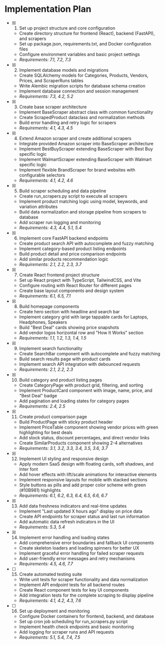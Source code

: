 # Implementation Plan

- [x] 1. Set up project structure and core configuration
  - Create directory structure for frontend (React), backend (FastAPI), and scrapers
  - Set up package.json, requirements.txt, and Docker configuration files
  - Configure environment variables and basic project settings
  - _Requirements: 7.1, 7.2, 7.3_

- [x] 2. Implement database models and migrations
  - Create SQLAlchemy models for Categories, Products, Vendors, Prices, and ScraperRuns tables
  - Write Alembic migration scripts for database schema creation
  - Implement database connection and session management
  - _Requirements: 7.3, 4.2, 5.2_

- [x] 3. Create base scraper architecture
  - Implement BaseScraper abstract class with common functionality
  - Create ScrapedProduct dataclass and normalization methods
  - Build error handling and retry logic for scrapers
  - _Requirements: 4.1, 4.3, 4.5_

- [x] 4. Extend Amazon scraper and create additional scrapers
  - Integrate provided Amazon scraper into BaseScraper architecture
  - Implement BestBuyScraper extending BaseScraper with Best Buy specific logic
  - Implement WalmartScraper extending BaseScraper with Walmart specific logic
  - Implement flexible BrandScraper for brand websites with configurable selectors
  - _Requirements: 4.1, 4.2, 4.6_

- [x] 5. Build scraper scheduling and data pipeline
  - Create run_scrapers.py script to execute all scrapers
  - Implement product matching logic using model, keywords, and variation attributes
  - Build data normalization and storage pipeline from scrapers to database
  - Add scraper run logging and monitoring
  - _Requirements: 4.3, 4.4, 5.1, 5.4_

- [x] 6. Implement core FastAPI backend endpoints
  - Create product search API with autocomplete and fuzzy matching
  - Implement category-based product listing endpoints
  - Build product detail and price comparison endpoints
  - Add similar products recommendation logic
  - _Requirements: 2.1, 2.2, 2.3, 3.7_

- [x] 7. Create React frontend project structure
  - Set up React project with TypeScript, TailwindCSS, and Vite
  - Configure routing with React Router for different pages
  - Create base layout components and design system
  - _Requirements: 6.1, 6.5, 7.1_

- [x] 8. Build homepage components
  - Create hero section with headline and search bar
  - Implement category grid with large tappable cards for Laptops, Headphones, Speakers
  - Build "Best Deal" cards showing price snapshots
  - Add vendor logos horizontal row and "How It Works" section
  - _Requirements: 1.1, 1.2, 1.3, 1.4, 1.5_

- [x] 9. Implement search functionality
  - Create SearchBar component with autocomplete and fuzzy matching
  - Build search results page with product cards
  - Implement search API integration with debounced requests
  - _Requirements: 2.1, 2.2, 2.3_

- [x] 10. Build category and product listing pages
  - Create CategoryPage with product grid, filtering, and sorting
  - Implement ProductCard component with image, name, price, and "Best Deal" badge
  - Add pagination and loading states for category pages
  - _Requirements: 2.4, 2.5_

- [x] 11. Create product comparison page
  - Build ProductPage with sticky product header
  - Implement PriceTable component showing vendor prices with green highlighting for best deals
  - Add stock status, discount percentages, and direct vendor links
  - Create SimilarProducts component showing 2-4 alternatives
  - _Requirements: 3.1, 3.2, 3.3, 3.4, 3.5, 3.6, 3.7_

- [x] 12. Implement UI styling and responsive design
  - Apply modern SaaS design with floating cards, soft shadows, and Inter font
  - Add hover effects with lift/scale animations for interactive elements
  - Implement responsive layouts for mobile with stacked sections
  - Style buttons as pills and add proper color scheme with green (#10B981) highlights
  - _Requirements: 6.1, 6.2, 6.3, 6.4, 6.5, 6.6, 6.7_

- [x] 13. Add data freshness indicators and real-time updates
  - Implement "Last updated X hours ago" display on price data
  - Create API endpoints for scraper status and last run information
  - Add automatic data refresh indicators in the UI
  - _Requirements: 5.3, 5.4_

- [x] 14. Implement error handling and loading states
  - Add comprehensive error boundaries and fallback UI components
  - Create skeleton loaders and loading spinners for better UX
  - Implement graceful error handling for failed scraper requests
  - Add user-friendly error messages and retry mechanisms
  - _Requirements: 4.5, 4.6, 7.7_

- [ ] 15. Create automated testing suite
  - Write unit tests for scraper functionality and data normalization
  - Implement API endpoint tests for all backend routes
  - Create React component tests for key UI components
  - Add integration tests for the complete scraping to display pipeline
  - _Requirements: 4.1, 4.2, 4.3, 7.6_

- [ ] 16. Set up deployment and monitoring
  - Configure Docker containers for frontend, backend, and database
  - Set up cron job scheduling for run_scrapers.py script
  - Implement health check endpoints and basic monitoring
  - Add logging for scraper runs and API requests
  - _Requirements: 5.1, 5.4, 7.4, 7.5_